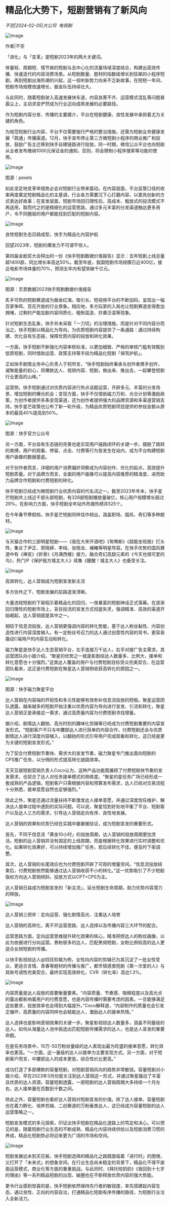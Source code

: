# 精品化大势下，短剧营销有了新风向

*不空|2024-02-05|大公司 
                                                电视剧*

![Image](https://p3-sign.toutiaoimg.com/tos-cn-i-axegupay5k/a291c124873e4ee29c0c9f9f65841c16~noop.image?_iz=58558&from=article.pc_detail&lk3s=953192f4&x-expires=1707835793&x-signature=oOaKROh9ejAMnu2K8hVOzX2nRfA%3D)

作者|不空

「进化」与「变革」是短剧2023年的两大关键词。

体量轻、周期短、情节爽的短剧与去中心化的流量场域深度结合，构建出高效传播、快速迭代的内容消费场景。从短剧数量、题材的指数级增长到狂飙的小程序短剧，再到短剧出海热潮的兴起，这一视听新势力向来不乏新故事。在短短一年间，短剧市场规模倍速增长，掘金队伍持续壮大。

与此同时，随着短剧驶入高速发展快车道，内容良莠不齐、运营模式混乱等问题甚嚣尘上，主动求变俨然成为行业迈向成熟发展的必要路径。

作为短剧内容分发、传播的主要媒介，平台在短剧健康、良性发展中承担着尤为关键的角色。

为规范短剧行业内容，平台不仅需要施行严格的整治措施，还需为短剧业务健康发展「疏通」传播渠道。12月，快手宣布停止第三方微短剧小程序的商业推广和投放，鼓励广告主迁移到快手自建链路进行投放。同一时期，微信公众平台也向短剧从业者发布缴纳1000元保证金的通知，否则，将会限制小程序搜索等功能的使用。

![Image](https://p9-sign.toutiaoimg.com/tos-cn-i-6w9my0ksvp/82fab507eab54634ad5f4afabe5429eb~noop.image?_iz=58558&from=article.pc_detail&lk3s=953192f4&x-expires=1707835793&x-signature=nCxPmLVnbHKLW8AddGbjmgCOQ3Y%3D)

图源：pexels

如此坚定地变革举措势必会对短剧行业带来震动。在内容层面，平台监管口径的收束再度奠定短剧精品化的主基调，行业各方需要沉下心打磨内容，以更具创新的方式表达好故事；在宣发层面，短剧市场回归理性后，高成本、粗放式的投流模式不再适用，取而代之的是精细化的运营思路，通过多元丰富的分发渠道触达更多用户，令不同圈层的用户都能找到匹配的短剧内容。

![Image](https://p3-sign.toutiaoimg.com/tos-cn-i-6w9my0ksvp/6f9c475814954f6da5ad91f39c283ce8~noop.image?_iz=58558&from=article.pc_detail&lk3s=953192f4&x-expires=1707835793&x-signature=r2pw9c49WGlvTtXQR9BphCvx5qY%3D)

良性短剧生态日趋成型，快手为精品化内容护航

回望2023年，短剧的爆发力不可谓不惊人。

第四届金剧奖大会释出的一份《快手短剧数据价值报告》显示：去年短剧上线总量超1400部，同比增长率高达50%。截至年底，我国短剧市场规模已近400亿，接近电影市场体量的70%，预测五年内有望突破千亿元。

![Image](https://p3-sign.toutiaoimg.com/tos-cn-i-6w9my0ksvp/ce98cde8fbdd4cfc98c34221fb331547~noop.image?_iz=58558&from=article.pc_detail&lk3s=953192f4&x-expires=1707835793&x-signature=BFvJ4IMHYpkR%2FKQaftYXSJQS45I%3D)

图源：艺恩数据2023快手短剧数据价值报告

炙手可热的短剧赛道成为掘金红海，吸引长、短视频平台的不断加码，呈现出一幅百家争鸣、百花齐放的行业景象。相应地，多方玩家的入局也让短剧赛道变得愈加拥堵，过剩的产能加剧内容同质化、粗制滥造、抄袭泛滥等现象。

针对短剧生态乱象，快手并未采取「一刀切」的治理措施，而是针对不同内容分而治之。快手短剧以精品化为导向，为优质短剧内容提供了一条通路：通过持续构建、优化自有生态链，保障优质内容的投放和转化效果。

一方面，快手短剧不断强化内容审核标准，以更加细致、严格的审核门槛有效甄别低质短剧，同时借助运营、政策支持等手段为精品化短剧「保驾护航」。

正如快手剧情业务中心负责人于轲所言，“快手短剧始终秉承与创作者携手创作，凝聚能量的初心，将爆款达人、视频内容、短剧，做出来、推出去，一起攀登短剧行业更高的山峰。”

运营侧，快手短剧通过对优质内容进行热点话题运营，开辟多元、丰富的分发场景，增加短剧的曝光机会；变现方面，快手不仅借助磁力万和、光合计划等激励政策，为创作者提供多条变现渠道，还为创作者提供强大的品牌资源和多渠道营销支持。快手星芒政策也公布了新一轮升级，为精品优质短剧项目提供的参投金额从原本的最高40%提高到50%。

![Image](https://p26-sign.toutiaoimg.com/tos-cn-i-6w9my0ksvp/99f5f10c156040e6a085eb79ca545150~noop.image?_iz=58558&from=article.pc_detail&lk3s=953192f4&x-expires=1707835793&x-signature=IkYtPmJmo7pagKL27OxFEvtghlo%3D)

图源：快手官方公众号

另一方面，平台自有生态链的完善也是实现用户链路闭环的关键一步。摆脱了跳转的束缚，用户的观看、停留、点击、付费等行为皆发生在站内，成为平台构建短剧用户画像的数据基底。

对于创作者而言，详细的用户消费偏好洞察成为内容创作、优化的起点，高效提升短剧质量。对于品牌方而言，全面的用户画像可以提高内容推荐的精准度，进而助力品牌合作短剧和付费短剧的转化。

快手短剧已经成为微短剧行业优质内容的代名词之一。截至2023年年末，快手星芒短剧共上线近千部头部短剧，有326部短剧播放量破亿，核心用户规模增长超过29%。在影响力方面，快手短剧全年站外热搜热榜共525个。

在今年春节寒假档，快手星芒短剧同样佳作频出，涵盖职场、国风、奇幻等多种题材。

![Image](https://p3-sign.toutiaoimg.com/tos-cn-i-6w9my0ksvp/2558d842eb0e4b1ab9d812546284870d~noop.image?_iz=58558&from=article.pc_detail&lk3s=953192f4&x-expires=1707835793&x-signature=9Ax%2Bo1vLHjPvHH4M364HkIjmncQ%3D)

与天猫合作的三部明星短剧——《我在大宋开酒吧》《鸳鸯断》《超能坐班族》打头阵，集合了尹正、郭晓婷、李纯、张晓龙、斓曦等明星阵容。在快手优势的国风赛道中有《禅变》《折骨》《月满西楼》接力，融合奇幻高甜元素的《今天也很可爱的鸟》，热门IP《保护我方城主大人》续集《醒醒！城主大人》也备受关注。

![Image](https://p3-sign.toutiaoimg.com/tos-cn-i-6w9my0ksvp/da5c2a80fba54605a39e0fee0b680e23~noop.image?_iz=58558&from=article.pc_detail&lk3s=953192f4&x-expires=1707835793&x-signature=44BqH4j%2BkJntV1Lgls8EHx34q8o%3D)

高效转化，达人营销成为短剧宣发新主流

多方协作之下，短剧发展的前路逐渐清晰。

大量违规短剧的下架昭示着精品化的回归，一夜暴富的短剧神话正式落幕。在逐渐回归理性的短剧市场上，盲目投流的宣发方式彻底失灵，强调精准、高效的渠道开始崛起，达人营销就是其中之一。

相较于信息流投放，达人营销更强调内容的转化势能，基于达人粉丝黏性、内容创造性进行内容深度植入。有一定粉丝号召力的达人通过创意性内容的背书，更容易撬动C端用户的内容互动和转化。

磁力聚星是快手达人生态营销平台，左手连接万千达人，右手对接广告主需求。其运营团队向小娱介绍，“聚星的优势之一就是影剧综达人数量多、比例大，接单和转化意愿也十分强烈。”这类达人覆盖的用户与付费短剧目标受众完美契合，在运营团队看来，这正是付费短剧在聚星达人营销侧收获高转化的原因之一。

![Image](https://p3-sign.toutiaoimg.com/tos-cn-i-6w9my0ksvp/cb94327191394c90aea43392481af881~noop.image?_iz=58558&from=article.pc_detail&lk3s=953192f4&x-expires=1707835793&x-signature=FOGceYIOG2VQs%2FTYGPp%2Fv3tqyTg%3D)

图源：快手磁力聚星平台

达人营销在内容端的开拓性和多元性能够有效弥补信息流投放的短板。聚星运营团队透露，越来越多的短剧开始注重以优质内容为导向进行宣发、引流和转化，聚星达人营销正是承接这一需求，通过高质量内容为付费短剧寻找增量。

据介绍，剧情达人翻拍、高光时刻的趣味化剪辑等已经成为付费短剧重要的内容宣发形式。“短剧客户不只与中腰部达人进行简单的内容合作，付费短剧还会与优质剧情达人进行深度内容植入，以翻拍的形式引导用户完成观看和转化，这已经是更为关键的短剧宣发形式。”

为了契合付费短剧节奏快、需求大的宣发节奏，磁力聚星专门推出面向短剧的CPS推广任务，以分佣的形式提高转化链路效率。

天天互娱短剧营销负责人Coco认为，这种产品功能既兼顾了付费短剧快节奏的宣发需求，也契合了达人对任务接单模式的熟练度。“聚星的星任务广场已经形成一套成熟的产品逻辑，短剧客户只需根据内容和预算发布需求，达人已经对交易流程十分熟悉，接单意愿自然也足够强烈。”

除此之外，聚星还通过流量扶持不断激发达人接单意愿，并通过深度信任维护，解决达人接单过程中遇到的实际问题。可以说，聚星恰到好处地平衡了平台、短剧客户以及达人三方的需求，引导达人营销走向有序、良性地发展。

达人营销的效果和优势已经在实践中屡屡被验证，成为短剧宣发的重要形式。

首先，不同于信息流「黄金10小时」的投放周期，达人营销的投放周期更加灵活。短剧的达人营销并没有固定的上线周期，而是根据转化效果进行实时调整和优化。如果转化效果好，可以持续增加推广任务，若后续转化不佳，便及时下架调整。

其次，达人营销的长尾效应也为付费短剧开辟了可观的增量空间。“信息流投放结束后，付费短剧依然能够通过达人营销收获不小的转化。”这一优势吸引了不少短剧版权方向达人营销倾斜，投放方式以CPT+CPS为主。

达人营销日益成为短剧宣发的「新主流」，延长短剧生命周期，助力优势内容潜力的释放。

![Image](https://p3-sign.toutiaoimg.com/tos-cn-i-6w9my0ksvp/53bc58709f4c4c5fab566e4cbac86b9e~noop.image?_iz=58558&from=article.pc_detail&lk3s=953192f4&x-expires=1707835793&x-signature=4lalCK%2BdbWZ%2F%2FLihgasqSHBiD18%3D)

达人营销三把斧：定向运营、强化剧情高光、注重达人培育

达人营销的高转化，离不开运营思路、达人选择以及传播内容三大环节的配合。

运营思路方面，定向运营思维提升转化效果的核心，精准把控达人的粉丝画像，以此为依据进行分向运营。男粉居多的达人，匹配男频短剧，女粉比例较高的达人更适合女频短剧的传播。

以快手影视综达人@钰钰剪辑为例，女性向内容的剪辑已为其沉淀了一批女性受众，更适合言情、青春等题材的传播与推广。都市情感类短剧《第一次爱的人》与其账号调性完美契合，最终实现高效转化，CVR（转化率）高达1.3%。

![Image](https://p3-sign.toutiaoimg.com/tos-cn-i-6w9my0ksvp/9a60cf95d10d4bebb35a6106dbc6b4f6~noop.image?_iz=58558&from=article.pc_detail&lk3s=953192f4&x-expires=1707835793&x-signature=CGb62n%2BBq0oYgotKM%2B7q%2FRVy%2BV4%3D)

内容质量是达人投放的首要衡量要素。“内容质量、节奏感、吸睛程度以及高光点的露出都影响着用户的付费意愿，也是内容传播时需要考虑的因素。一旦能够满足这些要求，投放效率也会得到大幅提升。”Coco解释道，“内容制作的质量也会引发正循环，高质量的内容同样也会赋能达人，激励达人的接单热情。”

达人选择也是影响营销效果的关键一步。聚星影视综达人数量多，涵盖不同量级的达人。如何从海量达人池中挑选出匹配短剧传播需求的达人，也是达人宣发的重要命题。

在星任务场景中，10万-50万粉丝量级的达人表现出最为旺盛的接单意愿，转化效率也更高。“一方面，这一量级的达人以接单为主要变现方式。另一方面，对于短剧客户而言，中腰部达人的成本更低，综合性价比更高。”

成功打造了多部爆款的容量短剧，对短剧营销风向的趋势非常敏锐。容量短剧对小娱介绍，早在2023年3月份就关注到达人营销这一形式，并通过聚星撬动了丰富且优质的达人资源。容量短剧透露，一部短剧的达人营销周期大多持续一个月左右，达人接单量在百数到千数之间。

除此之外，容量短剧也看好达人营销对短剧宣发的价值。除了达人接单，容量短剧也在着力孵化、培养剪辑、二创赛道的万粉垂类达人，这已经成为容量短剧的达人运营策略之一。

短剧宣发模式的多元探索，印证出快手短剧在精品化道路上的笃定和决心。可以预见的是，随着短剧行业生态的不断成熟、精品化内容持续供给以及短剧消费习惯的养成，精品化短剧势必将迎来更为广阔的市场和空间。

![Image](https://p3-sign.toutiaoimg.com/tos-cn-i-6w9my0ksvp/1f1615bb8ac7489d979097413a812c11~noop.image?_iz=58558&from=article.pc_detail&lk3s=953192f4&x-expires=1707835793&x-signature=GDFd1GVetOE%2Fo1ZEFzJcC4JwNW4%3D)

短剧发展远未到天花板，快手短剧选择的精品化之路既面临着「进行时」的困境，又打开了「未来式」的想象空间。在行业生态尚未稳定的背景下，精品化不得不直面运营模式、商业化等方面的重重挑战。与此同时，《拜托啦奶奶》《我回到十七岁的理由》等一系列精品短剧的出现、破圈也在不断释放优质内容的强大势能。

更令行业感到惊喜的是，快手短剧依然保持先行者的敏锐度，率先搭建起内容生态，通过良性、正向的内容自治，打通精品化短剧有序传播的路径，为短剧行业注入全新活力。

